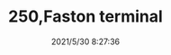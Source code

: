 ﻿---
layout: post 
title: 250,Faston terminal
tags: FA 250
categories: housing-terminal
overview: 
series: FA
part_number: 0503-1
thumb_img: 
small_img: static/202105/503-20210530.jpg
date: 2021/5/30 8:27:36
---



